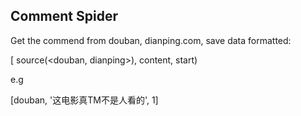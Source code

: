 ## Comment Spider

Get the commend from douban, dianping.com, save data formatted:

[ source(<douban, dianping>), content, start)

e.g

[douban, '这电影真TM不是人看的', 1]